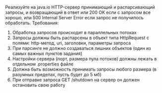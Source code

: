 Реализуйте на java.io HTTP-сервер принимающий и распарсивающий запросы, и возвращающий в ответ или 200 OK если с
запросом все хорошо, или 500 Internal Server Error если запрос не получилось обработать.
Требования:

1. Обработка запросов происходит в параллельных потоках
2. Запросы должны быть распарсены в объект типа HttpRequest с полями: http-метод, uri, заголовки, параметры запроса
3. При парсинге не должно создаваться лишних объектов (один из самых важных пунктов задания)
4. Настройки сервера (порт, размера пула потоков) должны лежать в отдельном .properties файле
5. Должна быть возможность принимать запросы любого размера (в разумных пределах, пусть будет до 5 мб)
6. При отправке запроса GET /shutdown на сервер он должен остановить свою работу